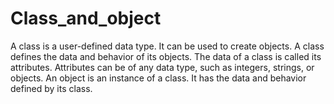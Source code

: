 # Class_and_object
A class is a user-defined data type. It can be used to create objects. A class defines the data and behavior of its objects.  The data of a class is called its attributes. Attributes can be of any data type, such as integers, strings, or objects. An object is an instance of a class. It has the data and behavior defined by its class.
